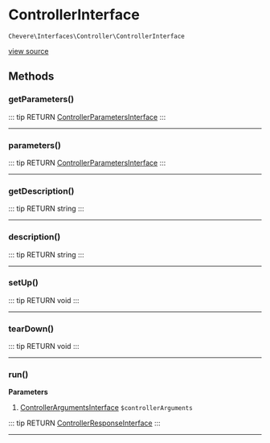 # ControllerInterface

`Chevere\Interfaces\Controller\ControllerInterface`

[view source](https://github.com/chevere/chevere/blob/master/interfaces/Controller/ControllerInterface.php)

## Methods

### getParameters()

::: tip RETURN
[ControllerParametersInterface](./ControllerParametersInterface.md)
:::


---

### parameters()

::: tip RETURN
[ControllerParametersInterface](./ControllerParametersInterface.md)
:::


---

### getDescription()

::: tip RETURN
string
:::


---

### description()

::: tip RETURN
string
:::


---

### setUp()

::: tip RETURN
void
:::


---

### tearDown()

::: tip RETURN
void
:::


---

### run()

**Parameters**

1. [ControllerArgumentsInterface](./ControllerArgumentsInterface.md) `$controllerArguments`

::: tip RETURN
[ControllerResponseInterface](./ControllerResponseInterface.md)
:::


---

